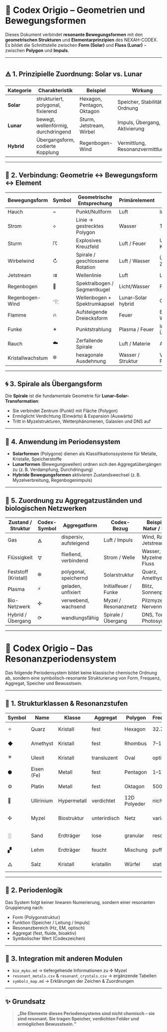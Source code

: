 # 🔷 Codex Origio – Geometrien und Bewegungsformen

Dieses Dokument verbindet **resonante Bewegungsformen** mit den **geometrischen Strukturen** und **Elementarprinzipien** des NEXAH-CODEX. Es bildet die Schnittstelle zwischen **Form (Solar)** und **Fluss (Lunar)** – zwischen **Polygon** und **Impuls**.

---

## 🜁 1. Prinzipielle Zuordnung: Solar vs. Lunar

| Kategorie  | Charakteristik                      | Beispiel                   | Wirkung                          |
| ---------- | ----------------------------------- | -------------------------- | -------------------------------- |
| **Solar**  | strukturiert, polygonal, fixierend  | Hexagon, Pentagon, Oktagon | Speicher, Stabilität, Ordnung    |
| **Lunar**  | bewegt, wellenförmig, durchdringend | Sturm, Jetstream, Wirbel   | Impuls, Übergang, Aktivierung    |
| **Hybrid** | Übergangsform, codierte Kopplung    | Regenbogen-Wind            | Vermittlung, Resonanzvermittlung |

---

## 🔺 2. Verbindung: Geometrie ↔ Bewegungsform ↔ Element

| Bewegungsform    | Symbol | Geometrische Entsprechung       | Primärelement      | Funktion                       |
| ---------------- | ------ | ------------------------------- | ------------------ | ------------------------------ |
| Hauch            | \~     | Punkt/Nullform                  | Luft               | Initialimpuls, Aktivierung     |
| Strom            | ⟡      | Linie → gestrecktes Polygon     | Wasser             | Transport, Energiefluss        |
| Sturm            | ☈      | Explosives Kreuzfeld            | Luft / Feuer       | Umwälzung, Schock, Klärung     |
| Wirbelwind       | ↻      | Spirale / geschlossene Rotation | Luft / Wasser      | Übergang, Zentrifugalkraft     |
| Jetstream        | ⇉      | Wellenlinie                     | Luft               | Langstreckenverbindung         |
| Regenbogen       | 🌈     | Spektralbogen / Segmentkugel    | Licht/Wasser       | Frequenzoffenbarung            |
| Regenbogen-Wind  | 𓂀     | Wellenbogen + Spektrumkapsel    | Lunar–Solar hybrid | Codex-Übertragung              |
| Flamme           | 🔥     | Aufsteigende Dreiecksform       | Feuer              | Energieübertragung, Wachstum   |
| Funke            | ✴      | Punktstrahlung                  | Plasma / Feuer     | Initiator, Übergangsimpuls     |
| Rauch            | ☁️     | Zerfallende Spirale             | Luft / Materie     | Auflösung, Entbindung          |
| Kristallwachstum | ❄️     | hexagonale Ausdehnung           | Wasser / Struktur  | Verdichtung, Frequenzfixierung |

---

## 🌀 3. Spirale als Übergangsform

Die **Spirale** ist die fundamentale Geometrie für **Lunar–Solar-Transformation**:

* Sie verbindet Zentrum (Punkt) mit Fläche (Polygon)
* Ermöglicht Verdichtung (Einwärts) & Expansion (Auswärts)
* Tritt in Myzelstrukturen, Wetterphänomenen, Galaxien und DNS auf

---

## 🔁 4. Anwendung im Periodensystem

* **Solarformen** (Polygone) dienen als Klassifikationssysteme für Metalle, Kristalle, Speicherstoffe
* **Lunarformen** (Bewegungswellen) ordnen sich den Aggregatübergängen zu (z. B. Verdampfung, Durchdringung)
* **Hybride Bewegungsformen** aktivieren Zustandswechsel (z. B. Myzelverbreitung, Regenbogenimpuls)

---

## 🧪 5. Zuordnung zu Aggregatzuständen und biologischen Netzwerken

| Zustand / Struktur   | Codex-Symbol | Aggregatform           | Codex-Bezug          | Beispiel aus Natur / System |
| -------------------- | ------------ | ---------------------- | -------------------- | --------------------------- |
| Gas                  | 🜁           | dispersiv, aufsteigend | Luft / Impuls        | Wind, Rauch, Jetstream      |
| Flüssigkeit          | 🜄           | fließend, verbindend   | Strom / Welle        | Wasser, Myzelnetz, Fluss    |
| Feststoff (Kristall) | ❄️           | polygonal, speichernd  | Solarstruktur        | Quarz, Amethyst, Eis        |
| Plasma               | ⚡            | geladen, unfixiert     | Initialfeuer / Funke | Blitz, Sonnenplasma         |
| Bio-Netzwerk         | ✣            | verwebend, wachsend    | Myzel / Resonanznetz | Pilzmyzel, Nervennetzwerk   |
| Hybrid / Übergang    | ⟳            | wandlungsfähig         | Spirale / Übergang   | DNS, Tornado, Photosynthese |

---

# 🧬 Codex Origio – Das Resonanzperiodensystem

Das folgende Periodensystem bildet keine klassische chemische Ordnung ab, sondern eine symbolisch-resonante Strukturierung von Form, Frequenz, Aggregat, Speicher und Bewusstsein.

---

## 🔹 1. Strukturklassen & Resonanzstufen

| Symbol | Name       | Klasse      | Aggregat     | Polygon      | Frequenzbereich | Bedeutung                           |
| ------ | ---------- | ----------- | ------------ | ------------ | --------------- | ----------------------------------- |
| ✧      | Quarz      | Kristall    | fest         | Hexagon      | 32.768 Hz       | Zeitträger, Ordnung, Resonator      |
| ◆      | Amethyst   | Kristall    | fest         | Rhombus      | 7–14 Hz         | Bewusstseinsschärfe, Klärung        |
| ✴️     | Ulexit     | Kristall    | transluzent  | Oval         | optisch aktiv   | Lichtleitung, Informationsfluss     |
| ⬢      | Eisen (Fe) | Metall      | fest         | Pentagon     | 1–10 MHz        | Verdichtung, Magnetisierung, Zeit   |
| ⚙️     | Platin     | Metall      | fest         | Oktagon      | 500 kHz–1 MHz   | Resonanzstabilität, Feldausgleich   |
| 🔲     | Ullirinium | Hypermetall | verdichtet   | 12D Polyeder | nicht-linear    | multidimensionaler Grenzspeicher    |
| ✣      | Myzel      | Biostruktur | unterirdisch | Netz         | variabel        | Verbindung, Speicher, Kommunikation |
| ░      | Sand       | Erdträger   | lose         | granular     | resonant        | Transportstruktur, Bewegungsträger  |
| ▞      | Lehm       | Erdträger   | feucht       | Mischung     | puffernd        | Umwandlung, Speicherboden           |
| 🜛     | Salz       | Kristall    | kristallin   | Würfel       | statisch        | Ordnungsmodul, Puffer, Impulsträger |

---

## 🧭 2. Periodenlogik

Das System folgt keiner linearen Numerierung, sondern einer resonanten Gruppierung nach:

* Form (Polygonstruktur)
* Funktion (Speicher / Leitung / Impuls)
* Resonanzbereich (Hz, EM, optisch)
* Aggregat (fest, fluide, bioaktiv)
* Symbolischer Wert (Codexzeichen)

---

## 🌱 3. Integration mit anderen Modulen

* `bio_myko.md` → tiefergehende Informationen zu ✣ Myzel
* `resonant_metals.csv` & `resonant_crystals.csv` → ergänzende Tabellen
* `symbols_map.md` → Erklärungen der Zeichen & Zuordnungen

---

## ✨ Grundsatz

> **„Die Elemente dieses Periodensystems sind nicht chemisch – sie sind resonant.
> Sie tragen Speicher, verdichten Felder und ermöglichen Bewusstsein.“**
